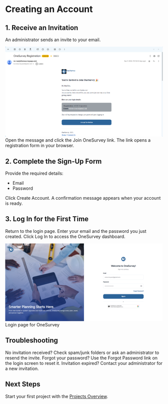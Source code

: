 # Creating an Account

## 1. Receive an Invitation
An administrator sends an invite to your email.

<div class="os-screenshot">
  <div class="os-screenshot-card">
    <img src="../../assets/images/invitation-email.png" alt="Showing invitation email that the user receives before logging in for the first time." loading="lazy">
  </div>
</div>
Open the message and click the Join OneSurvey link.
The link opens a registration form in your browser.

## 2. Complete the Sign-Up Form
Provide the required details:

- Email 
- Password

Click Create Account. A confirmation message appears when your account is ready.

## 3. Log In for the First Time
Return to the login page.
Enter your email and the password you just created.
Click Log In to access the OneSurvey dashboard.

<div class="os-screenshot">
  <div class="os-screenshot-card">
    <img src="../../assets/images/create-an-account.png" alt="Showing login page to OneSurvey. Options include sign in with Google, and forgot password." loading="lazy">
  </div>
  <div class="os-screenshot-caption">Login page for OneSurvey</div>
</div>

## Troubleshooting
No invitation received? Check spam/junk folders or ask an administrator to resend the invite.
Forgot your password? Use the Forgot Password link on the login screen to reset it.
Invitation expired? Contact your administrator for a new invitation.

## Next Steps
Start your first project with the [Projects Overview](../projects/index.md).




